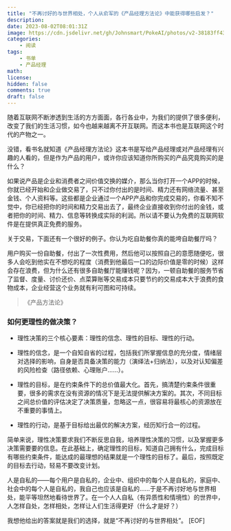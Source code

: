 ```yaml
---
title: "不再讨好的与世界相处，个人从俞军的《产品经理方法论》中能获得哪些启发？"
description: 
date: 2023-08-02T08:01:31Z
image: https://cdn.jsdelivr.net/gh/Johnsmart/PokeAI/photos/v2-38183ff438c8ae08d3f6973a3234b686_720w.jpg
categories:
    - 阅读
tags:
    - 书单 
    - 产品经理
math: 
license: 
hidden: false
comments: true
draft: false
---
```


随着互联网不断渗透到生活的方方面面，各行各业中，为我们的提供了很多便利，改变了我们的生活习惯，如今也越来越离不开互联网。而这本书也是互联网这个时代的产物之一。

没错，看书名就知道《产品经理方法论》这本书是写给产品经理或对产品经理有兴趣的人看的，但是作为产品的用户，或许你应该知道你所购买的产品究竟购买的是什么？

如果说产品是企业和消费者之间价值交换的媒介，那么当你打开一个APP的时候，你就已经开始和企业做交易了，只不过你付出的是时间、精力还有网络流量、甚至金钱、个人资料等。这些都是企业通过一个APP产品和你完成交易的，你看不知不觉中，你已经把你的时间和精力交易出去了，最终企业直接收到你付出的金钱，或者把你的时间、精力、信息等转换成实际的利润。所以请不要认为免费的互联网软件是在提供真正免费的服务。

关于交易，下面还有一个很好的例子。你认为吃自助餐你真的能垮自助餐厅吗？

用户购买一份自助餐，付出了一次性费用，然后他可以按照自己的意愿随便吃，很多人会吃到他实在不想吃的程度（消费到他最后一口的边际价值是零的时候）这样会存在浪费，但为什么还有很多自助餐厅能赚钱呢？因为，一顿自助餐的服务节省了监督、度量、讨价还价、点菜算账等交易成本只要节约的交易成本大于浪费的食物成本，企业经营这个业务就有利可图和可持续。

> 《产品方法论》

### 如何更理性的做决策？

* 理性决策的三个核心要素：理性的信念、理性的目标、理性的行动。
* 理性的信念，是一个自知自省的过程，包括我们所掌握信息的充分度，情绪层对选择的影响，自身是否具备决策的能力（演绎法+归纳法），以及对认知偏差的风险检查（路径依赖、心理账户......）。
* 理性的目标，是在约束条件下的总价值最大化。首先，搞清楚约束条件很重要，很多的需求在没有资源的情况下是无法提供解决方案的。其次，不同目标之间总价值的评估决定了决策质量，忽略这一点，很容易将最核心的资源放在不重要的事情上。

* 理性的行动，是基于目标给出最优的解决方案，经历知行合一的过程。

简单来说，理性决策要求我们不断反思自我，培养理性决策的习惯，以及掌握更多决策需要要的信息。在此基础上，确定理性的目标，知道自己拥有什么，完成目标有哪些约束条件，能达成的最理想的结果就是一个理性的目标了。最后，按照既定的目标去行动，轻易不要改变计划。

人是自私的——每个用户是自私的，企业中、组织中的每个人是自私的，家庭中、社会中的每个人是自私的，我自己也应该是自私的……于是不再讨好地与世界相处，能平等坦然地看待世界了。在一个人人自私（有异质性和情境性）的世界中，人怎样自处，怎样相处，怎样让人们生活得更好（什么才是好？）

我想他给出的答案就是我们的选择，就是“不再讨好的与世界相处”。
[EOF]